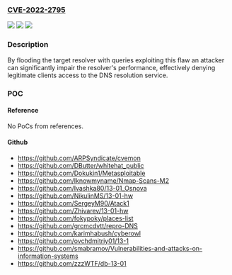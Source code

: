 ### [CVE-2022-2795](https://cve.mitre.org/cgi-bin/cvename.cgi?name=CVE-2022-2795)
![](https://img.shields.io/static/v1?label=Product&message=BIND9&color=blue)
![](https://img.shields.io/static/v1?label=Version&message=Open%20Source%20Branches%209.0%20through%209.169.0.0%20through%20versions%20before%209.16.33%20&color=brighgreen)
![](https://img.shields.io/static/v1?label=Vulnerability&message=In%20BIND%209.0.0%20-%3E%209.16.32%2C%209.18.0%20-%3E%209.18.6%2C%20versions%209.9.3-S1%20-%3E%209.11.37-S1%2C%209.16.8-S1%20-%3E%209.16.32-S1%20of%20the%20BIND%20Supported%20Preview%20Edition%2C%20and%20versions%209.19.0%20-%3E%209.19.4%20of%20the%20BIND%209.19%20development%20branch%2C%20a%20flaw%20in%20resolver%20code%20can%20cause%20named%20to%20spend%20excessive%20amounts%20of%20time%20on%20processing%20large%20delegations.&color=brighgreen)

### Description

By flooding the target resolver with queries exploiting this flaw an attacker can significantly impair the resolver's performance, effectively denying legitimate clients access to the DNS resolution service.

### POC

#### Reference
No PoCs from references.

#### Github
- https://github.com/ARPSyndicate/cvemon
- https://github.com/DButter/whitehat_public
- https://github.com/Dokukin1/Metasploitable
- https://github.com/Iknowmyname/Nmap-Scans-M2
- https://github.com/Ivashka80/13-01_Osnova
- https://github.com/NikulinMS/13-01-hw
- https://github.com/SergeyM90/Atack1
- https://github.com/Zhivarev/13-01-hw
- https://github.com/fokypoky/places-list
- https://github.com/grcmcdvtt/repro-DNS
- https://github.com/karimhabush/cyberowl
- https://github.com/ovchdmitriy01/13-1
- https://github.com/smabramov/Vulnerabilities-and-attacks-on-information-systems
- https://github.com/zzzWTF/db-13-01

